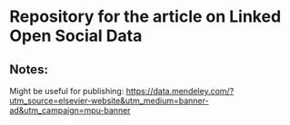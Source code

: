 # Repository for the article on Linked Open Social Data

## Notes:

Might be useful for publishing:
https://data.mendeley.com/?utm_source=elsevier-website&utm_medium=banner-ad&utm_campaign=mpu-banner
